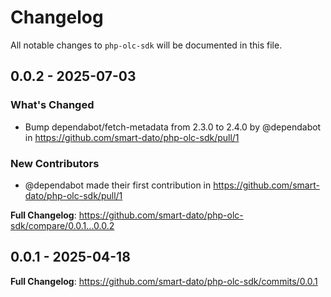 # Changelog

All notable changes to `php-olc-sdk` will be documented in this file.

## 0.0.2 - 2025-07-03

### What's Changed

* Bump dependabot/fetch-metadata from 2.3.0 to 2.4.0 by @dependabot in https://github.com/smart-dato/php-olc-sdk/pull/1

### New Contributors

* @dependabot made their first contribution in https://github.com/smart-dato/php-olc-sdk/pull/1

**Full Changelog**: https://github.com/smart-dato/php-olc-sdk/compare/0.0.1...0.0.2

## 0.0.1 - 2025-04-18

**Full Changelog**: https://github.com/smart-dato/php-olc-sdk/commits/0.0.1
